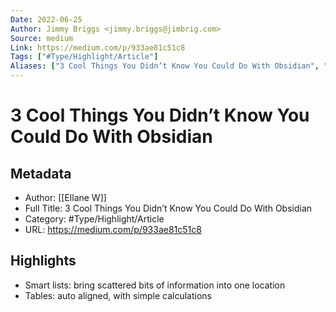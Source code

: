 ```yaml
---
Date: 2022-06-25
Author: Jimmy Briggs <jimmy.briggs@jimbrig.com>
Source: medium
Link: https://medium.com/p/933ae81c51c8
Tags: ["#Type/Highlight/Article"]
Aliases: ["3 Cool Things You Didn’t Know You Could Do With Obsidian", "3 Cool Things You Didn’t Know You Could Do With Obsidian"]
---
```

# 3 Cool Things You Didn’t Know You Could Do With Obsidian

## Metadata
- Author: [[Ellane W]]
- Full Title: 3 Cool Things You Didn’t Know You Could Do With Obsidian
- Category: #Type/Highlight/Article
- URL: https://medium.com/p/933ae81c51c8

## Highlights
- Smart lists: bring scattered bits of information into one location
- Tables: auto aligned, with simple calculations
